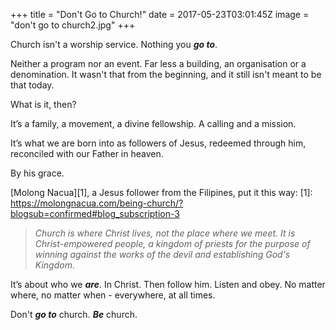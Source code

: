 +++
title = "Don't Go to Church!"
date = 2017-05-23T03:01:45Z
image = "don't go to church2.jpg"
+++

Church isn't a worship service. Nothing you ***go to***.

Neither a program nor an event. Far less a building, an organisation or a denomination. It wasn't that from the beginning, and it still isn't meant to be that today.

What is it, then?

It’s a family, a movement, a divine fellowship. A calling and a mission. 

It’s what we are born into as followers of Jesus, redeemed through him, reconciled with our Father in heaven. 

By his grace.

[Molong Nacua][1], a Jesus follower from the Filipines, put it this way:
[1]: https://molongnacua.com/being-church/?blogsub=confirmed#blog_subscription-3
>*Church is where Christ lives, not the place where we meet. It is Christ-empowered people, a kingdom of priests for the purpose of winning against the works of the devil and establishing God's Kingdom.*

It’s about who we ***are***. In Christ. Then follow him. Listen and obey. No matter where, no matter when - everywhere, at all times.

Don't ***go to*** church. ***Be*** church.
